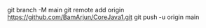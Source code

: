 git branch -M main
git remote add origin https://github.com/BamArjun/CoreJava1.git
git push -u origin main
